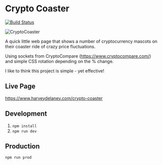 # Crypto Coaster 
[![Build Status](https://jenkins.harveydelaney.com/buildStatus/icon?job=crypto-coaster)](https://jenkins.harveydelaney.com/job/crypto-coaster/)

![CryptoCoaster](https://i.imgur.com/lVxWVeD.png)

A quick little web page that shows a number of cryptocurrency mascots on their coaster ride of crazy price fluctuations.

Using sockets from CryptoCompare (https://www.cryptocompare.com/) and simple CSS rotation depending on the % change.

I like to think this project is simple - yet effective!

## Live Page
https://www.harveydelaney.com/crypto-coaster

## Development
1. `npm install`
2. `npm run dev`

## Production
`npm run prod`
